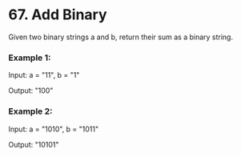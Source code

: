 # 67. Add Binary

Given two binary strings a and b, return their sum as a binary string.



### Example 1:

Input: a = "11", b = "1"

Output: "100"

### Example 2:

Input: a = "1010", b = "1011"

Output: "10101"
